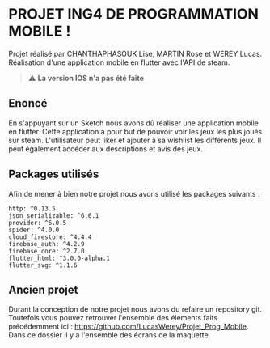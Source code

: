 # **PROJET ING4 DE PROGRAMMATION MOBILE !**

Projet réalisé par CHANTHAPHASOUK Lise, MARTIN Rose et WEREY Lucas. Réalisation d'une application mobile en flutter avec l'API de steam.
> :warning: **La version IOS n'a pas été faite**


## **Enoncé**

En s'appuyant sur un Sketch nous avons dû réaliser une application mobile en flutter. Cette application a pour but de pouvoir voir les jeux les plus joués sur steam. L'utilisateur peut liker et ajouter à sa wishlist les différents jeux. Il peut également accéder aux descriptions et avis des jeux.

## **Packages utilisés**

Afin de mener à bien notre projet nous avons utilisé les packages suivants : 
```
http: ^0.13.5       
json_serializable: ^6.6.1
provider: ^6.0.5
spider: ^4.0.0
cloud_firestore: ^4.4.4
firebase_auth: ^4.2.9
firebase_core: ^2.7.0
flutter_html: ^3.0.0-alpha.1
flutter_svg: ^1.1.6
```

## **Ancien projet**

Durant la conception de notre projet nous avons du refaire un repository git. Toutefois vous pouvez retrouver l'ensemble des éléments faits précédemment ici : https://github.com/LucasWerey/Projet_Prog_Mobile. Dans ce dossier il y a l'ensemble des écrans de la maquette.
